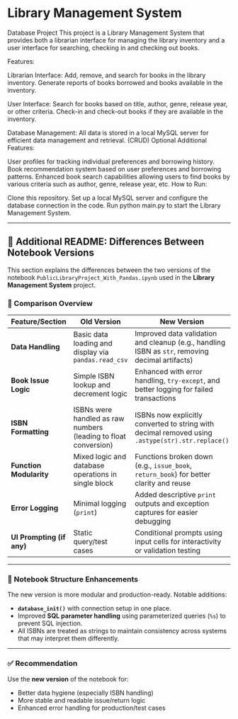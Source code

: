 # Library Management System 
Database Project
This project is a Library Management System that provides both a librarian interface for managing the library inventory and a user interface for searching, checking in and checking out books.

Features:

Librarian Interface: Add, remove, and search for books in the library inventory. Generate reports of books borrowed and books available in the inventory.

User Interface: Search for books based on title, author, genre, release year, or other criteria. Check-in and check-out books if they are available in the inventory.

Database Management: All data is stored in a local MySQL server for efficient data management and retrieval. (CRUD) Optional Additional Features:

User profiles for tracking individual preferences and borrowing history. Book recommendation system based on user preferences and borrowing patterns. Enhanced book search capabilities allowing users to find books by various criteria such as author, genre, release year, etc. How to Run:

Clone this repository. Set up a local MySQL server and configure the database connection in the code. Run python main.py to start the Library Management System.

---

## 📘 Additional README: Differences Between Notebook Versions

This section explains the differences between the two versions of the notebook `PublicLibraryProject_With_Pandas.ipynb` used in the **Library Management System** project.

### 🔄 Comparison Overview

| Feature/Section | Old Version | New Version |
|----------------|-------------|-------------|
| **Data Handling** | Basic data loading and display via `pandas.read_csv` | Improved data validation and cleanup (e.g., handling ISBN as `str`, removing decimal artifacts) |
| **Book Issue Logic** | Simple ISBN lookup and decrement logic | Enhanced with error handling, `try-except`, and better logging for failed transactions |
| **ISBN Formatting** | ISBNs were handled as raw numbers (leading to float conversion) | ISBNs now explicitly converted to string with decimal removed using `.astype(str).str.replace()` |
| **Function Modularity** | Mixed logic and database operations in single block | Functions broken down (e.g., `issue_book`, `return_book`) for better clarity and reuse |
| **Error Logging** | Minimal logging (`print`) | Added descriptive `print` outputs and exception captures for easier debugging |
| **UI Prompting (if any)** | Static query/test cases | Conditional prompts using input cells for interactivity or validation testing |

---

### 📁 Notebook Structure Enhancements

The new version is more modular and production-ready. Notable additions:
- **`database_init()`** with connection setup in one place.
- Improved **SQL parameter handling** using parameterized queries (`%s`) to prevent SQL injection.
- All ISBNs are treated as strings to maintain consistency across systems that may interpret them differently.

---

### ✅ Recommendation

Use the **new version** of the notebook for:
- Better data hygiene (especially ISBN handling)
- More stable and readable issue/return logic
- Enhanced error handling for production/test cases
